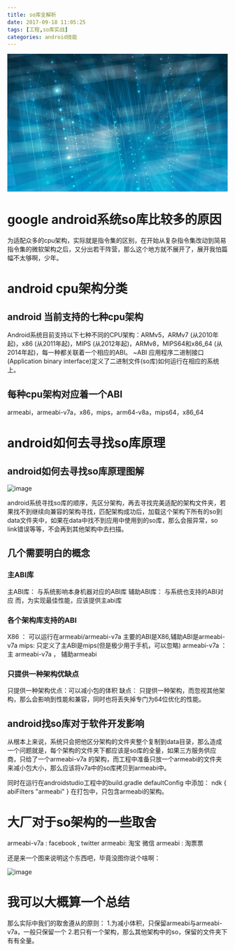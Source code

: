 ```yaml
---
title: so库全解析
date: 2017-09-18 11:05:25
tags: [工程,so库实战]
categories: android技能
---
```


![image](so-source-design/blue_blue.jpg)
<!-- more -->
# google android系统so库比较多的原因

为适配众多的cpu架构，实际就是指令集的区别，在开始从复杂指令集改动到简易指令集的微软架构之后，又分出若干阵营，那么这个地方就不展开了，展开我怕篇幅不太够啊，少年。

# android cpu架构分类

## android 当前支持的七种cpu架构
Android系统目前支持以下七种不同的CPU架构：ARMv5，ARMv7 (从2010年起)，x86 (从2011年起)，MIPS (从2012年起)，ARMv8，MIPS64和x86_64 (从2014年起)，每一种都关联着一个相应的ABI。
~ABI 应用程序二进制接口(Application binary interface)定义了二进制文件(so库)如何运行在相应的系统上。

## 每种cpu架构对应着一个ABI
armeabi，armeabi-v7a，x86，mips，arm64-v8a，mips64，x86_64

# android如何去寻找so库原理

## android如何去寻找so库原理图解
![image](http://7xjiyb.com1.z0.glb.clouddn.com/%E5%AF%BC%E5%9B%BE.png)

android系统寻找so库的顺序，先区分架构，再去寻找完美适配的架构文件夹，若果找不到继续向兼容的架构寻找，匹配架构成功后，加载这个架构下所有的so到data文件夹中，如果在data中找不到应用中使用到的so库，那么会报异常，so link错误等等，不会再到其他架构中去扫描。

## 几个需要明白的概念
### 主ABI库
主ABI库： 与系统影响本身机器对应的ABI库
辅助ABI库： 与系统也支持的ABI对应
而，为实现最佳性能，应该提供主abi库

### 各个架构库支持的ABI
X86 ： 可以运行在armeabi/armeabi-v7a 主要的ABI是X86,辅助ABI是armeabi-v7a
mips:  只定义了主ABI是mips(但是极少用于手机，可以忽略)
armeabi-v7a ： 主 armeabi-v7a ， 辅助armeabi

### 只提供一种架构优缺点
只提供一种架构优点：可以减小包的体积
缺点： 只提供一种架构，而忽视其他架构，那么会影响到性能和兼容，同时也将丢失掉专门为64位优化的性能。

##  android找so库对于软件开发影响
从根本上来说，系统只会把他区分架构的文件夹整个复制到data目录，那么造成一个问题就是，每个架构的文件夹下都应该是so库的全量，如果三方服务供应商，只给了一个armeabi-v7a 的架构，而工程中准备只放一个armeabi的文件夹来减小包大小，那么应该将v7a中的so库拷贝到armeabi中。

同时在运行在androidstudio工程中的build.gradle defaultConfig 中添加：
    ndk {
            abiFilters "armeabi"
        }
在打包中，只包含armeabi的架构。


# 大厂对于so架构的一些取舍
armeabi-v7a : facebook , twitter
armeabi:    淘宝 微信
armeabi :   淘票票

还是来一个图来说明这个东西吧，毕竟没图你说个啥啊：

![image](http://7xjiyb.com1.z0.glb.clouddn.com/demo3.gif.gif)

# 我可以大概算一个总结
那么实际中我们的取舍遵从的原则：
1.为减小体积，只保留armeabi与armeabi-v7a，一般只保留一个
2.若只有一个架构，那么其他架构中的so，保留的文件夹下有有全量。

